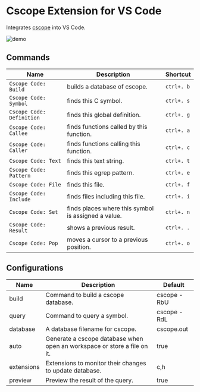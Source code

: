 # Cscope Extension for VS Code

Integrates [cscope](http://cscope.sourceforge.net) into VS Code.

![demo](https://raw.githubusercontent.com/bshin/cscope-code/master/demo.gif)

## Commands

| Name                      | Description                                         | Shortcut   |
|---------------------------|-----------------------------------------------------|------------|
| `Cscope Code: Build`      | builds a database of cscope.                        | `ctrl+. b` |
| `Cscope Code: Symbol`     | finds this C symbol.                                | `ctrl+. s` |
| `Cscope Code: Definition` | finds this global definition.                       | `ctrl+. g` |
| `Cscope Code: Callee`     | finds functions called by this function.            | `ctrl+. a` |
| `Cscope Code: Caller`     | finds functions calling this function.              | `ctrl+. c` |
| `Cscope Code: Text`       | finds this text string.                             | `ctrl+. t` |
| `Cscope Code: Pattern`    | finds this egrep pattern.                           | `ctrl+. e` |
| `Cscope Code: File`       | finds this file.                                    | `ctrl+. f` |
| `Cscope Code: Include`    | finds files including this file.                    | `ctrl+. i` |
| `Cscope Code: Set`        | finds places where this symbol is assigned a value. | `ctrl+. n` |
| `Cscope Code: Result`     | shows a previous result.                            | `ctrl+. .` |
| `Cscope Code: Pop`        | moves a cursor to a previous position.              | `ctrl+. o` |

## Configurations

| Name       | Description                                                              | Default     |
|------------|--------------------------------------------------------------------------|-------------|
| build      | Command to build a cscope database.                                      | cscope -RbU |
| query      | Command to query a symbol.                                               | cscope -RdL |
| database   | A database filename for cscope.                                          | cscope.out  |
| auto       | Generate a cscope database when open an workspace or store a file on it. | true        |
| extensions | Extensions to monitor their changes to update database.                  | c,h         |
| preview    | Preview the result of the query.                                         | true        |
